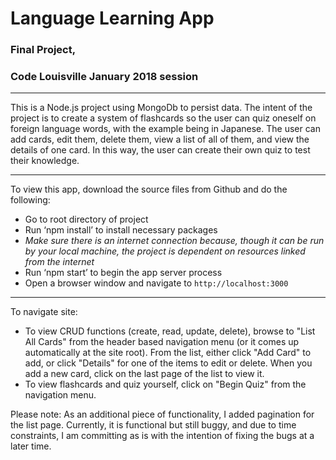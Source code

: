 # Language Learning App

### Final Project,
### Code Louisville January 2018 session

---

This is a Node.js project using MongoDb to persist data.  The intent of the project is to create a system of flashcards so the user can quiz oneself on foreign language words, with the example being in Japanese.  The user can add cards, edit them, delete them, view a list of all of them, and view the details of one card.  In this way, the user can create their own quiz to test their knowledge.

---

To view this app, download the source files from Github and do the following:

* Go to root directory of project
* Run ‘npm install’ to install necessary packages
* _Make sure there is an internet connection because, though it can be run by your local machine, the project is dependent on resources linked from the internet_
* Run ‘npm start’ to begin the app server process
* Open a browser window and navigate to `http://localhost:3000`

---

To navigate site:

* To view CRUD functions (create, read, update, delete), browse to "List All Cards" from the header based navigation menu (or it comes up automatically at the site root). From the list, either click "Add Card" to add, or click "Details" for one of the items to edit or delete.  When you add a new card, click on the last page of the list to view it.
* To view flashcards and quiz yourself, click on "Begin Quiz" from the navigation menu.

Please note: As an additional piece of functionality, I added pagination for the list page.  Currently, it is functional but still buggy, and due to time constraints, I am committing as is with the intention of fixing the bugs at a later time.